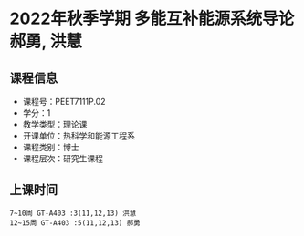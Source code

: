 # 2022年秋季学期 多能互补能源系统导论 郝勇, 洪慧






## 课程信息

- 课程号：PEET7111P.02
- 学分：1
- 教学类型：理论课
- 开课单位：热科学和能源工程系
- 课程类别：博士
- 课程层次：研究生课程

## 上课时间

```
7~10周 GT-A403 :3(11,12,13) 洪慧
12~15周 GT-A403 :5(11,12,13) 郝勇
```

